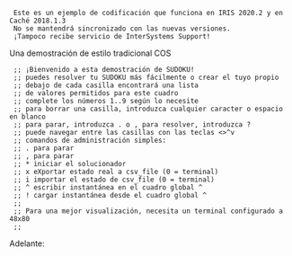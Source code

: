  ~~~
  Este es un ejemplo de codificación que funciona en IRIS 2020.2 y en Caché 2018.1.3 
  No se mantendrá sincronizado con las nuevas versiones.     
  ¡Tampoco recibe servicio de InterSystems Support!   
~~~ 

Una demostración de estilo tradicional COS
  
     ;; ¡Bienvenido a esta demostración de SUDOKU!
     ;; puedes resolver tu SUDOKU más fácilmente o crear el tuyo propio
     ;; debajo de cada casilla encontrará una lista
     ;; de valores permitidos para este cuadro
     ;; complete los números 1..9 según lo necesite
     ;; para borrar una casilla, introduzca cualquier caracter o espacio en blanco
     ;; para parar, introduzca . o , para resolver, introduzca ?
     ;; puede navegar entre las casillas con las teclas <>^v
     ;; comandos de administración simples:
     ;; . para parar
     ;; , para parar
     ;; * iniciar el solucionador
     ;; x eXportar estado real a csv_file (0 = terminal)
     ;; i importar el estado de csv_file (0 = terminal)
     ;; ^ escribir instantánea en el cuadro global ^
     ;; ! cargar instantánea desde el cuadro global ^
     ;;
     ;; Para una mejor visualización, necesita un terminal configurado a 48x80
     ;;
Adelante:
